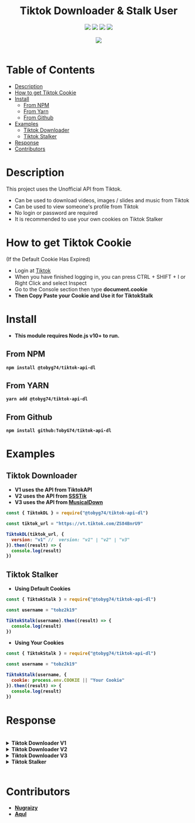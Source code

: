 <h1 align="center">
 Tiktok Downloader & Stalk User
</h1>

<div align="center">
  <a href="https://github.com/TobyG74/tiktok-api-dl/graphs/contributors" title="contributors"><img src="https://img.shields.io/github/contributors/TobyG74/tiktok-api-dl.svg?style=for-the-badge"></img></a>
  <a href="https://github.com/TobyG74/tiktok-api-dl/network/members" title="forks"><img src="https://img.shields.io/github/forks/TobyG74/tiktok-api-dl.svg?style=for-the-badge"></img></a>
  <a href="https://github.com/TobyG74/tiktok-api-dl/issues" title="issues"><img src="https://img.shields.io/github/issues/TobyG74/tiktok-api-dl.svg?style=for-the-badge"></img></a>
  <a href="https://github.com/TobyG74/tiktok-api-dl/stargazers" title="stargazer"><img src="https://img.shields.io/github/stars/TobyG74/tiktok-api-dl.svg?style=for-the-badge"></img></a>
</div>
<br>
<div align="center">
  <a href="https://nodei.co/npm/@tobyg74/tiktok-api-dl" title="npm"><img src="https://nodei.co/npm/@tobyg74/tiktok-api-dl.png?downloads=true&downloadRank=true&stars=true"></img></a>
</div>

<br>

# Table of Contents

- [Description](#description)
- [How to get Tiktok Cookie](#how-to-get-tiktok-cookie)
- [Install](#install)
  - [From NPM](#from-npm)
  - [From Yarn](#from-yarn)
  - [From Github](#from-github)
- [Examples](#examples)
  - [Tiktok Downloader](#tiktok-downloader)
  - [Tiktok Stalker](#tiktok-stalker)
- [Response](#response)
- [Contributors](#contributors)

# Description

This project uses the Unofficial API from Tiktok.

- Can be used to download videos, images / slides and music from Tiktok
- Can be used to view someone's profile from Tiktok
- No login or password are required
- It is recommended to use your own cookies on Tiktok Stalker

# How to get Tiktok Cookie

(If the Default Cookie Has Expired)

- Login at [Tiktok](https://www.tiktok.com/)
- When you have finished logging in, you can press CTRL + SHIFT + I or Right Click and select Inspect
- Go to the Console section then type <b>document.cookie<b>
- Then Copy Paste your Cookie and Use it for TiktokStalk

# Install

- This module requires Node.js v10+ to run.

## From NPM

```
npm install @tobyg74/tiktok-api-dl
```

## From YARN

```
yarn add @tobyg74/tiktok-api-dl
```

## From Github

```
npm install github:TobyG74/tiktok-api-dl
```

# Examples

## Tiktok Downloader

- V1 uses the API from TiktokAPI
- V2 uses the API from [SSSTik](https://ssstik.io/)
- V3 uses the API from [MusicalDown](https://musicaldown.com/)

```js
const { TiktokDL } = require("@tobyg74/tiktok-api-dl")

const tiktok_url = "https://vt.tiktok.com/ZS84BnrU9"

TiktokDL(tiktok_url, {
  version: "v1" //  version: "v1" | "v2" | "v3"
}).then((result) => {
  console.log(result)
})
```

## Tiktok Stalker

- Using Default Cookies

```js
const { TiktokStalk } = require("@tobyg74/tiktok-api-dl")

const username = "tobz2k19"

TiktokStalk(username).then((result) => {
  console.log(result)
})
```

- Using Your Cookies

```js
const { TiktokStalk } = require("@tobyg74/tiktok-api-dl")

const username = "tobz2k19"

TiktokStalk(username, {
  cookie: process.env.COOKIE || "Your Cookie"
}).then((result) => {
  console.log(result)
})
```

# Response

<br>
<details>
  <summary><b>Tiktok Downloader V1</b></summary>
  <br>

```ts
{
  status: "success" | "error"
  message?: string
  result?: {
    type: "video" | "image"
    id: string
    createTime: number
    description: string
    duration?: string
    hashtag: string[]
    author: {
      uid: string
      username: string
      nickname: string
      signature: string
      region: string
      avatarLarger: string
      avatarThumb: string
      avatarMedium: string
      url: string
    }
    statistics: {
      playCount: number
      downloadCount: number
      shareCount: number
      commentCount: number
      likeCount: number
      favoriteCount: number
      forwardCount: number
      whatsappShareCount: number
      loseCount: number
      loseCommentCount: number
    }
    video?: string[]
    cover?: string[]
    dynamicCover?: string[]
    originCover: string[]
    images?: string[]
    music: {
      id: number
      title: string
      author: string
      album: string
      playUrl: string[]
      coverLarge: string[]
      coverMedium: string[]
      coverThumb: string[]
      duration: number
    }
  }
}
```

</details>
<details>
  <summary><b>Tiktok Downloader V2</b></summary>
  <br>

```ts
{
  status: "success" | "error"
  message?: string
  result?: {
    type: "video" | "image"
    description: string
    author: {
      nickname: string
      avatr: string
    }
    statistics: {
      likeCount: string
      commentCount: string
      shareCount: string
    }
    video?: string
    images?: string[]
    music: string
  }
}
```

</details>
<details>
  <summary><b>Tiktok Downloader V3</b></summary>
  <br>

```ts
{
  status: "success" | "error"
  message?: string
  result?: {
    type: "video" | "image"
    desc?: string
    author: {
      avatar?: string
      nickname: string
    }
    music?: string
    images?: string[]
    video1?: string
    video2?: string
    video_hd?: string
    video_watermark?: string
  }
}
```

</details>
<details>
  <summary><b>Tiktok Stalker</b></summary>
  <br>

```ts
{
  status: "success" | "error"
  message?: string
  result?: {
    users: {
      username: string
      nickname: string
      avatar: string
      signature: string
      verified: boolean
      region: string
    }
    stats: {
      followerCount: number
      followingCount: number
      heartCount: number
      videoCount: number
      likeCount: number
    }
    posts: Posts[]
  }
}
```

</details>
<br>

# Contributors

- [Nugraizy](https://github.com/nugraizy)
- [Aqul](https://github.com/zennn08)
